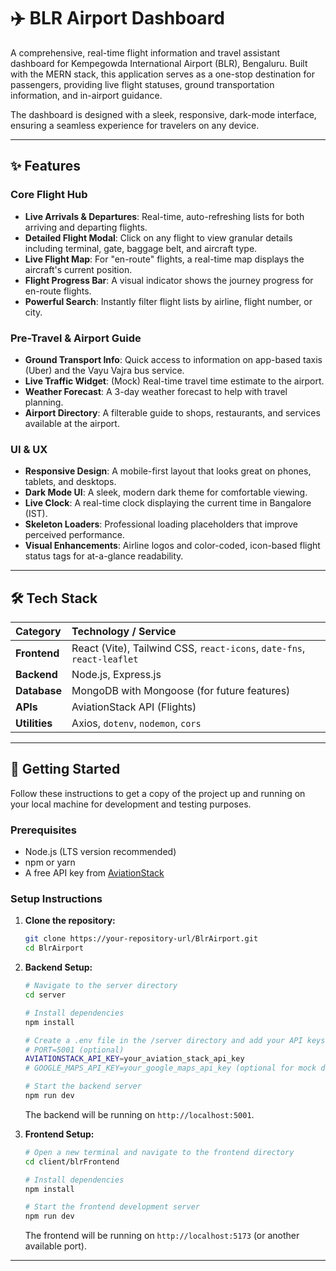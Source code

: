 # ✈️ BLR Airport Dashboard

A comprehensive, real-time flight information and travel assistant dashboard for Kempegowda International Airport (BLR), Bengaluru. Built with the MERN stack, this application serves as a one-stop destination for passengers, providing live flight statuses, ground transportation information, and in-airport guidance.

The dashboard is designed with a sleek, responsive, dark-mode interface, ensuring a seamless experience for travelers on any device.

---

## ✨ Features

### Core Flight Hub
-   **Live Arrivals & Departures**: Real-time, auto-refreshing lists for both arriving and departing flights.
-   **Detailed Flight Modal**: Click on any flight to view granular details including terminal, gate, baggage belt, and aircraft type.
-   **Live Flight Map**: For "en-route" flights, a real-time map displays the aircraft's current position.
-   **Flight Progress Bar**: A visual indicator shows the journey progress for en-route flights.
-   **Powerful Search**: Instantly filter flight lists by airline, flight number, or city.

### Pre-Travel & Airport Guide
-   **Ground Transport Info**: Quick access to information on app-based taxis (Uber) and the Vayu Vajra bus service.
-   **Live Traffic Widget**: (Mock) Real-time travel time estimate to the airport.
-   **Weather Forecast**: A 3-day weather forecast to help with travel planning.
-   **Airport Directory**: A filterable guide to shops, restaurants, and services available at the airport.

### UI & UX
-   **Responsive Design**: A mobile-first layout that looks great on phones, tablets, and desktops.
-   **Dark Mode UI**: A sleek, modern dark theme for comfortable viewing.
-   **Live Clock**: A real-time clock displaying the current time in Bangalore (IST).
-   **Skeleton Loaders**: Professional loading placeholders that improve perceived performance.
-   **Visual Enhancements**: Airline logos and color-coded, icon-based flight status tags for at-a-glance readability.

---

## 🛠️ Tech Stack

| Category      | Technology / Service                                 |
| :------------ | :--------------------------------------------------- |
| **Frontend** | React (Vite), Tailwind CSS, `react-icons`, `date-fns`, `react-leaflet` |
| **Backend** | Node.js, Express.js                                  |
| **Database** | MongoDB with Mongoose (for future features)         |
| **APIs** | AviationStack API (Flights) |
| **Utilities** | Axios, `dotenv`, `nodemon`, `cors`                   |

---

## 🚀 Getting Started

Follow these instructions to get a copy of the project up and running on your local machine for development and testing purposes.

### Prerequisites

-   Node.js (LTS version recommended)
-   npm or yarn
-   A free API key from [AviationStack](https://aviationstack.com/)

### Setup Instructions

1.  **Clone the repository:**
    ```bash
    git clone https://your-repository-url/BlrAirport.git
    cd BlrAirport
    ```

2.  **Backend Setup:**
    ```bash
    # Navigate to the server directory
    cd server

    # Install dependencies
    npm install

    # Create a .env file in the /server directory and add your API keys
    # PORT=5001 (optional)
    AVIATIONSTACK_API_KEY=your_aviation_stack_api_key
    # GOOGLE_MAPS_API_KEY=your_google_maps_api_key (optional for mock data)

    # Start the backend server
    npm run dev
    ```
    The backend will be running on `http://localhost:5001`.

3.  **Frontend Setup:**
    ```bash
    # Open a new terminal and navigate to the frontend directory
    cd client/blrFrontend

    # Install dependencies
    npm install

    # Start the frontend development server
    npm run dev
    ```
    The frontend will be running on `http://localhost:5173` (or another available port).

---
